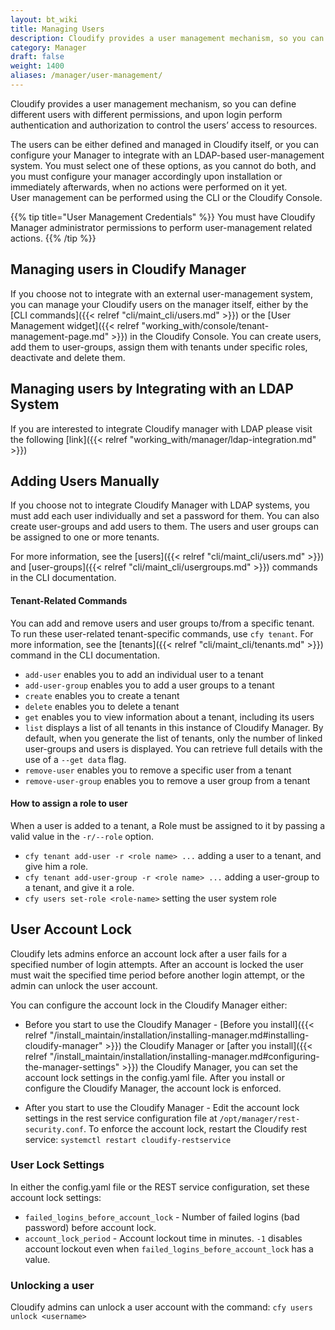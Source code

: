 ```yaml
---
layout: bt_wiki
title: Managing Users
description: Cloudify provides a user management mechanism, so you can define different users with different permissions, and upon login perform authentication and authorization to control the users’ access to resources.
category: Manager
draft: false
weight: 1400
aliases: /manager/user-management/
---
```

Cloudify provides a user management mechanism, so you can define different users with different permissions, and upon login perform authentication and authorization to control the users’ access to resources. 

The users can be either defined and managed in Cloudify itself, or you can configure your Manager to integrate with an LDAP-based user-management system. 
You must select one of these options, as you cannot do both, and you must configure your manager accordingly upon installation or immediately afterwards, when no actions were performed on it yet.  
User management can be performed using the CLI or the Cloudify Console.

{{% tip title="User Management Credentials" %}}
You must have Cloudify Manager administrator permissions to perform user-management related actions.
{{% /tip %}}

## Managing users in Cloudify Manager
If you choose not to integrate with an external user-management system, you can manage your Cloudify users on the manager itself, either by the [CLI commands]({{< relref "cli/maint_cli/users.md" >}}) or the [User Management widget]({{< relref "working_with/console/tenant-management-page.md" >}}) in the Cloudify Console. You can create users, add them to user-groups, assign them with tenants under specific roles, deactivate and delete them. 

## Managing users by Integrating with an LDAP System
If you are interested to integrate Cloudify manager with LDAP please visit the following [link]({{< relref "working_with/manager/ldap-integration.md" >}})


## Adding Users Manually
If you choose not to integrate Cloudify Manager with LDAP systems, you must add each user individually and set a password for them. You can also create user-groups and add users to them. The users and user groups can be assigned to one or more tenants.

For more information, see the [users]({{< relref "cli/maint_cli/users.md" >}}) and [user-groups]({{< relref "cli/maint_cli/usergroups.md" >}}) commands in the CLI documentation.

#### Tenant-Related Commands

You can add and remove users and user groups to/from a specific tenant. To run these user-related tenant-specific commands, use `cfy tenant`. For more information, see the [tenants]({{< relref "cli/maint_cli/tenants.md" >}}) command in the CLI documentation.

- `add-user` enables you to add an individual user to a tenant
- `add-user-group` enables you to add a user groups to a tenant
- `create` enables you to create a tenant
- `delete` enables you to delete a tenant
- `get` enables you to view information about a tenant, including its users
- `list` displays a list of all tenants in this instance of Cloudify Manager. By default, when you generate the list of tenants, only the number of linked user-groups and users is displayed. You can retrieve full details with the use of a `--get data` flag.
- `remove-user` enables you to remove a specific user from a tenant
- `remove-user-group` enables you to remove a user group from a tenant

#### How to assign a role to user

When a user is added to a tenant, a Role must be assigned to it by passing a valid value in the `-r/--role` option.

- `cfy tenant add-user -r <role name> ...` adding a user to a tenant, and give him a role.
- `cfy tenant add-user-group -r <role name> ...` adding a user-group to a tenant, and give it a role.
- `cfy users set-role <role-name>` setting the user system role

## User Account Lock

Cloudify lets admins enforce an account lock after a user fails for a specified number of login attempts. After an account is locked the user must wait the specified time period before another login attempt, or the admin can unlock the user account.

You can configure the account lock in the Cloudify Manager either:

* Before you start to use the Cloudify Manager - [Before you install]({{< relref "/install_maintain/installation/installing-manager.md#installing-cloudify-manager" >}}) the Cloudify Manager or [after you install]({{< relref "/install_maintain/installation/installing-manager.md#configuring-the-manager-settings" >}}) the Cloudify Manager, you can set the account lock settings in the config.yaml file. After you install or configure the Cloudify Manager, the account lock is enforced.

* After you start to use the Cloudify Manager - Edit the account lock settings in the rest service configuration file at `/opt/manager/rest-security.conf`. To enforce the account lock, restart the Cloudify rest service: `systemctl restart cloudify-restservice`

### User Lock Settings

In either the config.yaml file or the REST service configuration, set these account lock settings:

* `failed_logins_before_account_lock` - Number of failed logins (bad password) before account lock.
* `account_lock_period` - Account lockout time in minutes. `-1` disables account lockout even when `failed_logins_before_account_lock` has a value.

### Unlocking a user

Cloudify admins can unlock a user account with the command: `cfy users unlock <username>`
